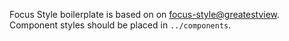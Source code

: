 Focus Style boilerplate is based on on [focus-style@greatestview](https://github.com/greatestview/focus-style/).
Component styles should be placed in `../components`.
